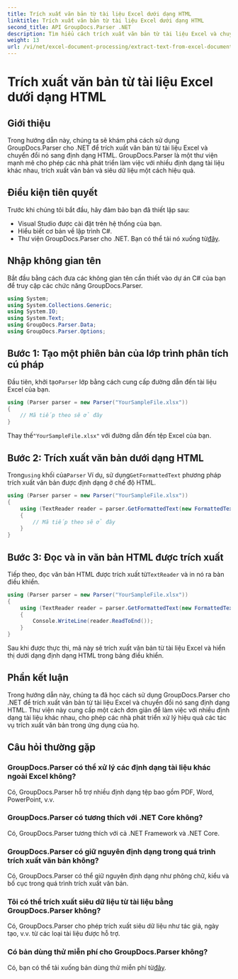 ```yaml
---
title: Trích xuất văn bản từ tài liệu Excel dưới dạng HTML
linktitle: Trích xuất văn bản từ tài liệu Excel dưới dạng HTML
second_title: API GroupDocs.Parser .NET
description: Tìm hiểu cách trích xuất văn bản từ tài liệu Excel và chuyển đổi nó thành HTML bằng GroupDocs.Parser cho .NET.
weight: 13
url: /vi/net/excel-document-processing/extract-text-from-excel-document-as-html/
---
```


# Trích xuất văn bản từ tài liệu Excel dưới dạng HTML

## Giới thiệu
Trong hướng dẫn này, chúng ta sẽ khám phá cách sử dụng GroupDocs.Parser cho .NET để trích xuất văn bản từ tài liệu Excel và chuyển đổi nó sang định dạng HTML. GroupDocs.Parser là một thư viện mạnh mẽ cho phép các nhà phát triển làm việc với nhiều định dạng tài liệu khác nhau, trích xuất văn bản và siêu dữ liệu một cách hiệu quả.
## Điều kiện tiên quyết
Trước khi chúng tôi bắt đầu, hãy đảm bảo bạn đã thiết lập sau:
- Visual Studio được cài đặt trên hệ thống của bạn.
- Hiểu biết cơ bản về lập trình C#.
-  Thư viện GroupDocs.Parser cho .NET. Bạn có thể tải nó xuống từ[đây](https://releases.groupdocs.com/parser/net/).
## Nhập không gian tên
Bắt đầu bằng cách đưa các không gian tên cần thiết vào dự án C# của bạn để truy cập các chức năng GroupDocs.Parser.
```csharp
using System;
using System.Collections.Generic;
using System.IO;
using System.Text;
using GroupDocs.Parser.Data;
using GroupDocs.Parser.Options;
```
## Bước 1: Tạo một phiên bản của lớp trình phân tích cú pháp
 Đầu tiên, khởi tạo`Parser` lớp bằng cách cung cấp đường dẫn đến tài liệu Excel của bạn.
```csharp
using (Parser parser = new Parser("YourSampleFile.xlsx"))
{
    // Mã tiếp theo sẽ ở đây
}
```
 Thay thế`"YourSampleFile.xlsx"` với đường dẫn đến tệp Excel của bạn.
## Bước 2: Trích xuất văn bản dưới dạng HTML
 Trong`using` khối của`Parser` Ví dụ, sử dụng`GetFormattedText` phương pháp trích xuất văn bản được định dạng ở chế độ HTML.
```csharp
using (Parser parser = new Parser("YourSampleFile.xlsx"))
{
    using (TextReader reader = parser.GetFormattedText(new FormattedTextOptions(FormattedTextMode.Html)))
    {
        // Mã tiếp theo sẽ ở đây
    }
}
```
## Bước 3: Đọc và in văn bản HTML được trích xuất
 Tiếp theo, đọc văn bản HTML được trích xuất từ`TextReader` và in nó ra bàn điều khiển.
```csharp
using (Parser parser = new Parser("YourSampleFile.xlsx"))
{
    using (TextReader reader = parser.GetFormattedText(new FormattedTextOptions(FormattedTextMode.Html)))
    {
        Console.WriteLine(reader.ReadToEnd());
    }
}
```
Sau khi được thực thi, mã này sẽ trích xuất văn bản từ tài liệu Excel và hiển thị dưới dạng định dạng HTML trong bảng điều khiển.
## Phần kết luận
Trong hướng dẫn này, chúng ta đã học cách sử dụng GroupDocs.Parser cho .NET để trích xuất văn bản từ tài liệu Excel và chuyển đổi nó sang định dạng HTML. Thư viện này cung cấp một cách đơn giản để làm việc với nhiều định dạng tài liệu khác nhau, cho phép các nhà phát triển xử lý hiệu quả các tác vụ trích xuất văn bản trong ứng dụng của họ.

## Câu hỏi thường gặp
### GroupDocs.Parser có thể xử lý các định dạng tài liệu khác ngoài Excel không?
Có, GroupDocs.Parser hỗ trợ nhiều định dạng tệp bao gồm PDF, Word, PowerPoint, v.v.
### GroupDocs.Parser có tương thích với .NET Core không?
Có, GroupDocs.Parser tương thích với cả .NET Framework và .NET Core.
### GroupDocs.Parser có giữ nguyên định dạng trong quá trình trích xuất văn bản không?
Có, GroupDocs.Parser có thể giữ nguyên định dạng như phông chữ, kiểu và bố cục trong quá trình trích xuất văn bản.
### Tôi có thể trích xuất siêu dữ liệu từ tài liệu bằng GroupDocs.Parser không?
Có, GroupDocs.Parser cho phép trích xuất siêu dữ liệu như tác giả, ngày tạo, v.v. từ các loại tài liệu được hỗ trợ.
### Có bản dùng thử miễn phí cho GroupDocs.Parser không?
 Có, bạn có thể tải xuống bản dùng thử miễn phí từ[đây](https://releases.groupdocs.com/).